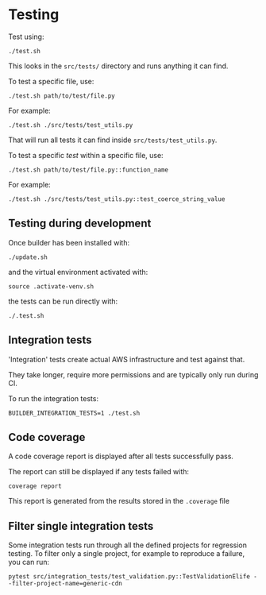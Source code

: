 # Testing

Test using:

    ./test.sh

This looks in the `src/tests/` directory and runs anything it can find.

To test a specific file, use:

    ./test.sh path/to/test/file.py

For example:

    ./test.sh ./src/tests/test_utils.py

That will run all tests it can find inside `src/tests/test_utils.py`.

To test a specific *test* within a specific file, use:

    ./test.sh path/to/test/file.py::function_name
    
For example:

    ./test.sh ./src/tests/test_utils.py::test_coerce_string_value

## Testing during development

Once builder has been installed with:

    ./update.sh
    
and the virtual environment activated with:

    source .activate-venv.sh

the tests can be run directly with:

    ./.test.sh

## Integration tests

'Integration' tests create actual AWS infrastructure and test against that.

They take longer, require more permissions and are typically only run during CI.

To run the integration tests:

    BUILDER_INTEGRATION_TESTS=1 ./test.sh

## Code coverage

A code coverage report is displayed after all tests successfully pass. 

The report can still be displayed if any tests failed with:

    coverage report

This report is generated from the results stored in the `.coverage` file

## Filter single integration tests

Some integration tests run through all the defined projects for regression testing. To filter only a single project, for example to reproduce a failure, you can run:

```
pytest src/integration_tests/test_validation.py::TestValidationElife --filter-project-name=generic-cdn
```
